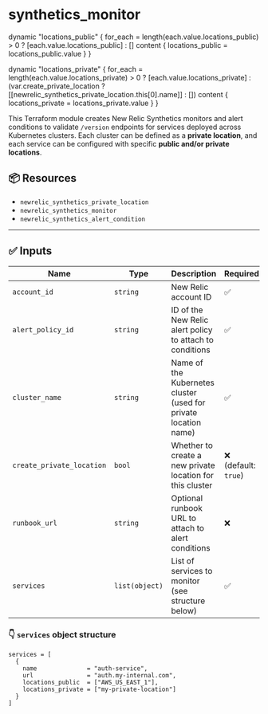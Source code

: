 # synthetics_monitor


  dynamic "locations_public" {
    for_each = length(each.value.locations_public) > 0 ? [each.value.locations_public] : []
    content {
      locations_public = locations_public.value
    }
  }

  dynamic "locations_private" {
    for_each = length(each.value.locations_private) > 0 ? [each.value.locations_private] :
      (var.create_private_location ? [[newrelic_synthetics_private_location.this[0].name]] : [])
    content {
      locations_private = locations_private.value
    }
  }

This Terraform module creates New Relic Synthetics monitors and alert conditions to validate `/version` endpoints for services deployed across Kubernetes clusters. Each cluster can be defined as a **private location**, and each service can be configured with specific **public and/or private locations**.

## 📦 Resources

- `newrelic_synthetics_private_location`
- `newrelic_synthetics_monitor`
- `newrelic_synthetics_alert_condition`

---

## ✅ Inputs

| Name | Type | Description | Required |
|------|------|-------------|----------|
| `account_id` | `string` | New Relic account ID | ✅ |
| `alert_policy_id` | `string` | ID of the New Relic alert policy to attach to conditions | ✅ |
| `cluster_name` | `string` | Name of the Kubernetes cluster (used for private location name) | ✅ |
| `create_private_location` | `bool` | Whether to create a new private location for this cluster | ❌ (default: `true`) |
| `runbook_url` | `string` | Optional runbook URL to attach to alert conditions | ❌ |
| `services` | `list(object)` | List of services to monitor (see structure below) | ✅ |

### 👇 `services` object structure

```hcl
services = [
  {
    name              = "auth-service",
    url               = "auth.my-internal.com",
    locations_public  = ["AWS_US_EAST_1"],
    locations_private = ["my-private-location"]
  }
]